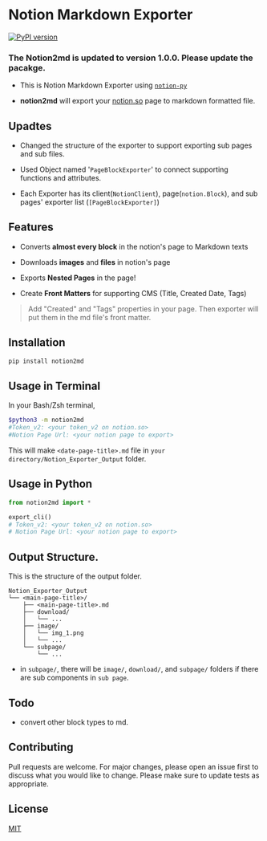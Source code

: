 # Notion Markdown Exporter
[![PyPI version](https://badge.fury.io/py/notion2md.svg)](https://badge.fury.io/py/notion2md)

### The Notion2md is updated to version 1.0.0. Please update the pacakge.

- This is Notion Markdown Exporter using [`notion-py`](https://github.com/jamalex/notion-py)

- **notion2md** will export your [notion.so](http://notion.so) page to markdown formatted file.

## Upadtes

- Changed the structure of the exporter to support exporting sub pages and sub files.

- Used Object named '`PageBlockExporter`' to connect supporting functions and attributes.

- Each Exporter has its client(`NotionClient`), page(`notion.Block`), and sub pages' exporter list (`[PageBlockExporter]`)

## Features

- Converts **almost every block** in the notion's page to Markdown texts

- Downloads **images** and **files** in notion's page

- Exports **Nested Pages** in the page!

- Create **Front Matters** for supporting CMS (Title, Created Date, Tags)

> Add "Created" and "Tags" properties in your page. Then exporter will put them in the md file's front matter.


## Installation
``` bash
pip install notion2md
```

## Usage in Terminal
In your Bash/Zsh terminal,
``` bash
$python3 -m notion2md
#Token_v2: <your token_v2 on notion.so>
#Notion Page Url: <your notion page to export>
```

This will make `<date-page-title>.md` file in `your directory/Notion_Exporter_Output` folder.

## Usage in Python

``` python
from notion2md import *

export_cli()
# Token_v2: <your token_v2 on notion.so>
# Notion Page Url: <your notion page to export>
```

## Output Structure.
This is the structure of the output folder.

```
Notion_Exporter_Output
└── <main-page-title>/
    ├── <main-page-title>.md
    ├── download/
    │   └── ...
    ├── image/
    │   └── img_1.png
    │   └── ...
    └── subpage/
        └── ...
```

- in `subpage/`, there will be `image/`, `download/`, and `subpage/` folders if there are sub components in `sub page`.

## Todo
- convert other block types to md.

## Contributing
Pull requests are welcome. For major changes, please open an issue first to discuss what you would like to change.
Please make sure to update tests as appropriate.

## License
[MIT](https://choosealicense.com/licenses/mit/)
